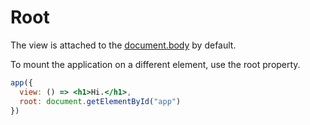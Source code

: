 # Root

The view is attached to the [document.body](https://developer.mozilla.org/en-US/docs/Web/API/Document/body) by default.

To mount the application on a different element, use the root property.

```jsx
app({
  view: () => <h1>Hi.</h1>,
  root: document.getElementById("app")
})
```
